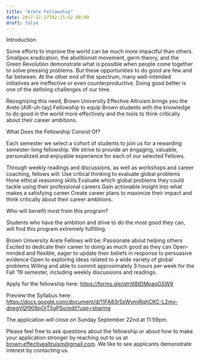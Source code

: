 ```yaml
---
title: "Arete Fellowship"
date: 2017-12-27T02:15:52-08:00
draft: false
---
```


Introduction

Some efforts to improve the world can be much more impactful than others. Smallpox eradication, the abolitionist movement, germ theory, and the Green Revolution demonstrate what is possible when people come together to solve pressing problems. But these opportunities to do good are few and far between. At the other end of the spectrum, many well-intended initiatives are ineffective or even counterproductive. Doing good better is one of the defining challenges of our time.
 
Recognizing this need, Brown University Effective Altruism brings you the Arete [AIR-uh-tay] Fellowship to equip Brown students with the knowledge to do good in the world more effectively and the tools to think critically about their career ambitions. 
 
What Does the Fellowship Consist Of?
 
Each semester we select a cohort of students to join us for a rewarding semester-long fellowship. We strive to provide an engaging, valuable, personalized and enjoyable experience for each of our selected Fellows.
 
Through weekly readings and discussions, as well as workshops and career coaching, fellows will:
Use critical thinking to evaluate global problems
Hone ethical reasoning skills
Evaluate which global problems they could tackle using their professional careers
Gain actionable insight into what makes a satisfying career
Create career plans to maximize their impact and think critically about their career ambitions.
 
Who will benefit most from this program?
 
Students who have the ambition and drive to do the most good they can, will find this program extremely fulfilling. 
 
Brown University Arete Fellows will be:
Passionate about helping others
Excited to dedicate their career to doing as much good as they can
Open-minded and flexible, eager to update their beliefs in response to persuasive evidence
Open to exploring ideas related to a wide variety of global problems
Willing and able to commit approximately 3 hours per week for the Fall ’19 semester, including weekly discussions and readings. 
 
Apply for the fellowship here: https://forms.gle/qtritt8tDMpaqGSW9
 
Preview the Syllabus here:
https://docs.google.com/document/d/11FA83r5sWymjRqhCKC-L2my-dnegVQf908pOjT5gPSo/edit?usp=sharing
 
The application will close on Sunday September 22nd at 11:59pm.

Please feel free to ask questions about the fellowship or about how to make your application stronger by reaching out to us at brown.effectivealtruism@gmail.com. We like to see applicants demonstrate interest by contacting us.
